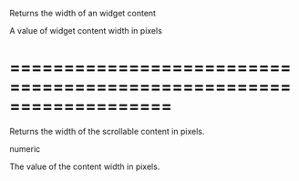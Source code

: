 <!--**
/*-------------------------------------------
    Auto-generated file. Do not modify.
-------------------------------------------

**-->
<!--d-->
Returns the width of an widget content
<!--/d-->
<!--rd-->A value of widget content width in pixels<!--/rd-->
===================================================================
===================================================================

<!--shortDescription-->
Returns the width of the scrollable content in pixels.
<!--/shortDescription-->

<!--returnType-->numeric<!--/returnType-->
<!--returnDescription-->
The value of the content width in pixels.
<!--/returnDescription-->

<!--fullDescription-->

<!--/fullDescription-->